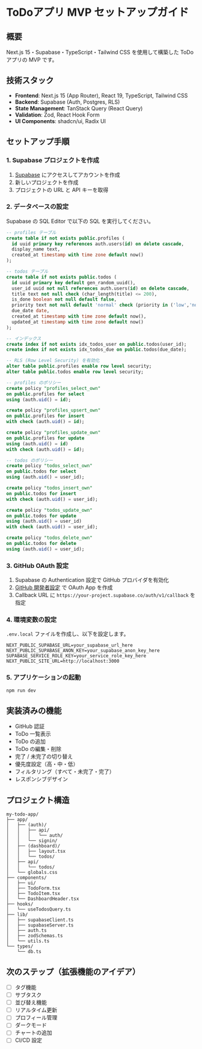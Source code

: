 # ToDoアプリ MVP セットアップガイド

## 概要
Next.js 15・Supabase・TypeScript・Tailwind CSS を使用して構築した ToDo アプリの MVP です。

## 技術スタック
- **Frontend**: Next.js 15 (App Router), React 19, TypeScript, Tailwind CSS
- **Backend**: Supabase (Auth, Postgres, RLS)
- **State Management**: TanStack Query (React Query)
- **Validation**: Zod, React Hook Form
- **UI Components**: shadcn/ui, Radix UI

## セットアップ手順
### 1. Supabase プロジェクトを作成
1. [Supabase](https://supabase.com) にアクセスしてアカウントを作成
2. 新しいプロジェクトを作成
3. プロジェクトの URL と API キーを取得

### 2. データベースの設定
Supabase の SQL Editor で以下の SQL を実行してください。
```sql
-- profiles テーブル
create table if not exists public.profiles (
  id uuid primary key references auth.users(id) on delete cascade,
  display_name text,
  created_at timestamp with time zone default now()
);

-- todos テーブル
create table if not exists public.todos (
  id uuid primary key default gen_random_uuid(),
  user_id uuid not null references auth.users(id) on delete cascade,
  title text not null check (char_length(title) <= 200),
  is_done boolean not null default false,
  priority text not null default 'normal' check (priority in ('low','normal','high')),
  due_date date,
  created_at timestamp with time zone default now(),
  updated_at timestamp with time zone default now()
);

-- インデックス
create index if not exists idx_todos_user on public.todos(user_id);
create index if not exists idx_todos_due on public.todos(due_date);

-- RLS (Row Level Security) を有効化
alter table public.profiles enable row level security;
alter table public.todos enable row level security;

-- profiles のポリシー
create policy "profiles_select_own"
on public.profiles for select
using (auth.uid() = id);

create policy "profiles_upsert_own"
on public.profiles for insert
with check (auth.uid() = id);

create policy "profiles_update_own"
on public.profiles for update
using (auth.uid() = id)
with check (auth.uid() = id);

-- todos のポリシー
create policy "todos_select_own"
on public.todos for select
using (auth.uid() = user_id);

create policy "todos_insert_own"
on public.todos for insert
with check (auth.uid() = user_id);

create policy "todos_update_own"
on public.todos for update
using (auth.uid() = user_id)
with check (auth.uid() = user_id);

create policy "todos_delete_own"
on public.todos for delete
using (auth.uid() = user_id);
```

### 3. GitHub OAuth 設定
1. Supabase の Authentication 設定で GitHub プロバイダを有効化
2. [GitHub 開発者設定](https://github.com/settings/apps) で OAuth App を作成
3. Callback URL に `https://your-project.supabase.co/auth/v1/callback` を指定

### 4. 環境変数の設定
`.env.local` ファイルを作成し、以下を設定します。
```env
NEXT_PUBLIC_SUPABASE_URL=your_supabase_url_here
NEXT_PUBLIC_SUPABASE_ANON_KEY=your_supabase_anon_key_here
SUPABASE_SERVICE_ROLE_KEY=your_service_role_key_here
NEXT_PUBLIC_SITE_URL=http://localhost:3000
```

### 5. アプリケーションの起動
```bash
npm run dev
```

## 実装済みの機能
- GitHub 認証
- ToDo 一覧表示
- ToDo の追加
- ToDo の編集・削除
- 完了 / 未完了の切り替え
- 優先度設定（高・中・低）
- フィルタリング（すべて・未完了・完了）
- レスポンシブデザイン

## プロジェクト構造
```
my-todo-app/
├── app/
│   ├── (auth)/
│   │   ├── api/
│   │   │   └── auth/
│   │   └── signin/
│   ├── (dashboard)/
│   │   ├── layout.tsx
│   │   └── todos/
│   ├── api/
│   │   └── todos/
│   └── globals.css
├── components/
│   ├── ui/
│   ├── TodoForm.tsx
│   ├── TodoItem.tsx
│   └── DashboardHeader.tsx
├── hooks/
│   └── useTodosQuery.ts
├── lib/
│   ├── supabaseClient.ts
│   ├── supabaseServer.ts
│   ├── auth.ts
│   ├── zodSchemas.ts
│   └── utils.ts
└── types/
    └── db.ts
```

## 次のステップ（拡張機能のアイデア）
- [ ] タグ機能
- [ ] サブタスク
- [ ] 並び替え機能
- [ ] リアルタイム更新
- [ ] プロフィール管理
- [ ] ダークモード
- [ ] チャートの追加
- [ ] CI/CD 設定
